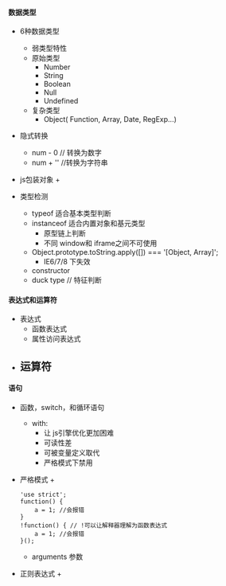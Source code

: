 #### 数据类型
* 6种数据类型
	+ 弱类型特性
	+ 原始类型
		- Number
		- String
		- Boolean
		- Null
		- Undefined
	+ 复杂类型
		- Object( Function, Array, Date, RegExp...)
* 隐式转换
	+ num - 0 // 转换为数字
	+ num + '' //转换为字符串

* js包装对象
	+ 

* 类型检测
	+ typeof 适合基本类型判断
	+ instanceof 适合内置对象和基元类型 
		- 原型链上判断
		- 不同 window和 iframe之间不可使用
	+ Object.prototype.toString.apply([]) === '[Object, Array]';
		- IE6/7/8 下失效
	+ constructor
	+ duck type // 特征判断


#### 表达式和运算符
+ 表达式
	- 函数表达式
	- 属性访问表达式
+ 运算符
	- 
#### 语句
* 函数，switch，和循环语句
	+ with: 
		- 让 js引擎优化更加困难
		- 可读性差
		- 可被变量定义取代
		- 严格模式下禁用
* 严格模式
	+ 
	```
	'use strict';
	function() {
		a = 1; //会报错
	}
	!function() { // !可以让解释器理解为函数表达式
		a = 1; //会报错
	}();
	```

	+ arguments 参数

* 正则表达式
	+